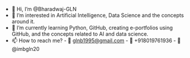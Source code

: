 - 👋 Hi, I’m @Bharadwaj-GLN
- 👀 I’m interested in Artificial Intelligence, Data Science and the concepts around it.
- 🌱 I’m currently learning Python, GitHub, creating e-portfolios using GitHub, and the concepts related to AI and data science.
- 📫 How to reach me? - 📩 glnb1995@gmail.com - 📲 +918019761936 - 📸 @imbgln20

<!---
Bharadwaj-GLN/Bharadwaj-GLN is a ✨ special ✨ repository because its `README.md` (this file) appears on your GitHub profile.
You can click the Preview link to take a look at your changes.
--->
